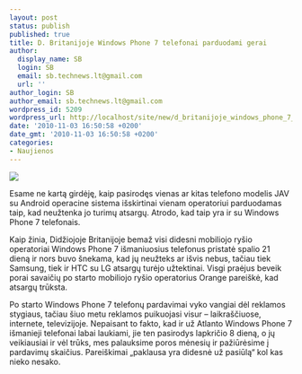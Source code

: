 ```yaml
---
layout: post
status: publish
published: true
title: D. Britanijoje Windows Phone 7 telefonai parduodami gerai
author:
  display_name: SB
  login: SB
  email: sb.technews.lt@gmail.com
  url: ''
author_login: SB
author_email: sb.technews.lt@gmail.com
wordpress_id: 5209
wordpress_url: http://localhost/site/new/d_britanijoje_windows_phone_7_telefonai_parduodami_gerai/
date: '2010-11-03 16:50:58 +0200'
date_gmt: '2010-11-03 16:50:58 +0200'
categories:
- Naujienos
---
```

<div class="imgright"><img src="http://www.ipix.lt/images/97576176.jpg"  /></div>
<p>Esame ne kartą girdėję, kaip pasirodęs vienas ar kitas telefono modelis JAV su Android operacine sistema išskirtinai vienam operatoriui parduodamas taip, kad neužtenka jo turimų atsargų. Atrodo, kad taip yra ir su Windows Phone 7 telefonais.</p>
<p>Kaip žinia, Didžiojoje Britanijoje bemaž visi didesni mobiliojo ryšio operatoriai Windows Phone 7 išmaniuosius telefonus pristatė spalio 21 dieną ir nors buvo šnekama, kad jų neužteks ar išvis nebus, tačiau tiek Samsung, tiek ir HTC su LG atsargų turėjo užtektinai. Visgi praėjus beveik porai savaičių po starto mobiliojo ryšio operatorius Orange pareiškė, kad atsargų trūksta.</p>
<p>Po starto Windows Phone 7 telefonų pardavimai vyko vangiai dėl reklamos stygiaus, tačiau šiuo metu reklamos puikuojasi visur – laikraščiuose, internete, televizijoje. Nepaisant to fakto, kad ir už Atlanto Windows Phone 7 išmanieji telefonai labai laukiami, jie ten pasirodys lapkričio 8 dieną, o jų veikiausiai ir vėl trūks, mes palauksime poros mėnesių ir pažiūrėsime į pardavimų skaičius. Pareiškimai „paklausa yra didesnė už pasiūlą“ kol kas nieko nesako.<br /></p>

